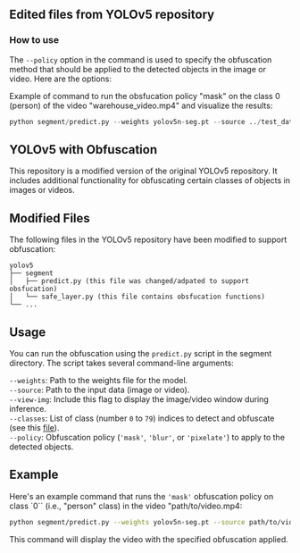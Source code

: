 <!-- Print folder tree path in markdown to get to segment folder and safe_layer.py  from yolov5 folder, with | and _ to draw the tree -->


## Edited files from YOLOv5 repository



### How to use

<!-- python segment/predict.py --weights yolov5n-seg.pt --source ../test_data/warehouse_video.mp4 --view-img --nosave --classes 0 --policy "mask" -->
<!-- Explain policy options, classes, etc -->
<!-- Explain how to use the safe_layer.py functions -->

The `--policy` option in the command is used to specify the obfuscation method that should be applied to the detected objects in the image or video. Here are the options:



Example of command to run the obsfucation policy "mask" on the class 0 (person) of the video "warehouse_video.mp4" and visualize the results:

```python
python segment/predict.py --weights yolov5n-seg.pt --source ../test_data/warehouse_video.mp4 --view-img --nosave --classes 0 --policy "mask"
```

## YOLOv5 with Obfuscation
This repository is a modified version of the original YOLOv5 repository. It includes additional functionality for obfuscating certain classes of objects in images or videos.

## Modified Files
The following files in the YOLOv5 repository have been modified to support obfuscation:

```
yolov5
├── segment
│   ├── predict.py (this file was changed/adpated to support obsfucation)
│   └── safe_layer.py (this file contains obsfucation functions)
└── ...

```
## Usage
You can run the obfuscation using the `predict.py` script in the segment directory. The script takes several command-line arguments:

`--weights`: Path to the weights file for the model.  
`--source`: Path to the input data (image or video).  
`--view-img`: Include this flag to display the image/video window during inference.  
`--classes`: List of class (number `0` to `79`) indices to detect and obfuscate (see this [file](yolov5\data\coco128-seg.yaml)).  
`--policy`: Obfuscation policy (`'mask'`, `'blur'`, or `'pixelate'`) to apply to the detected objects. 

 
## Example
Here's an example command that runs the `'mask'` obfuscation policy on class `0`` (i.e., "person" class) in the video "path/to/video.mp4:


```bash
python segment/predict.py --weights yolov5n-seg.pt --source path/to/video.mp4 --view-img --classes 0 --policy "mask"
```
This command will display the video with the specified obfuscation applied.
